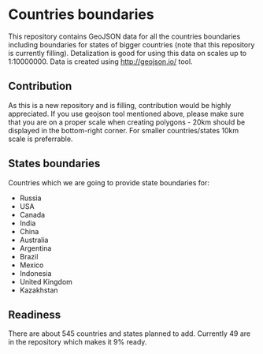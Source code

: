 # Countries boundaries
This repository contains GeoJSON data for all the countries boundaries including boundaries for states of bigger 
countries (note that this repository is currently filling).
Detalization is good for using this data on scales up to 1:10000000.
Data is created using http://geojson.io/ tool.

## Contribution
As this is a new repository and is filling, contribution would be highly appreciated. 
If you use geojson tool mentioned above, please make sure that you are on a proper scale when creating 
polygons - 20km should be displayed in the bottom-right corner. For smaller countries/states 10km scale is preferrable.

## States boundaries
Countries which we are going to provide state boundaries for:
* Russia
* USA
* Canada
* India
* China
* Australia
* Argentina
* Brazil
* Mexico
* Indonesia
* United Kingdom
* Kazakhstan

## Readiness
There are about 545 countries and states planned to add. Currently 49 are in the repository which makes it 9% ready.
